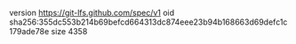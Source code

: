 version https://git-lfs.github.com/spec/v1
oid sha256:355dc553b214b69befcd664313dc874eee23b94b168663d69defc1c179ade78e
size 4358
